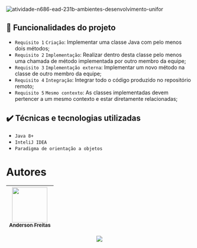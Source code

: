 ![atividade-n686-ead-231b-ambientes-desenvolvimento-unifor](https://github.com/Andersonfreitas21/N686-EAD-231B-atividade-final-desenvolvimento-software/assets/27019836/626878c2-98cc-451f-892b-7c3e797bed04)

## 🔨 Funcionalidades do projeto

- `Requisito 1` `Criação`: Implementar uma classe Java com pelo menos dois métodos;
- `Requisito 2` `Implementação`: Realizar dentro desta classe pelo menos uma chamada de método implementada por outro membro da equipe;
- `Requisito 3` `Implementação externa`: Implementar um novo método na classe de outro membro da equipe;
- `Requisito 4` `Integração`: Integrar todo o código produzido no repositório remoto;
- `Requisito 5` `Mesmo contexto`: As classes implementadas devem pertencer a um mesmo contexto e estar diretamente relacionadas;

## ✔️ Técnicas e tecnologias utilizadas

- ``Java 8+``
- ``InteliJ IDEA``
- ``Paradigma de orientação a objetos``

# Autores

| [<img src="https://github.com/Andersonfreitas21/N686-EAD-231B-atividade-final-desenvolvimento-software/assets/27019836/dc6fe031-2656-47b0-925e-4e226f982c18" width=95><br><sub>Anderson Freitas</sub>](https://github.com/Andersonfreitas21) |
| :---: |

<p align="center">
  <img src="http://img.shields.io/static/v1?label=STATUS&message=EM%20DESENVOLVIMENTO&color=GREEN&style=for-the-badge"/>
</p>



